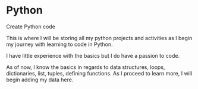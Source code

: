 # Python
Create Python code

This is where I will be storing all my python projects and activities as I begin my journey with learning to code in Python. 

I have little experience with the basics but I do have a passion to code. 

As of now, I know the basics in regards to data structures, loops, dictionaries, list, tuples, defining functions. 
As I proceed to learn more, I will begin adding my data here. 
